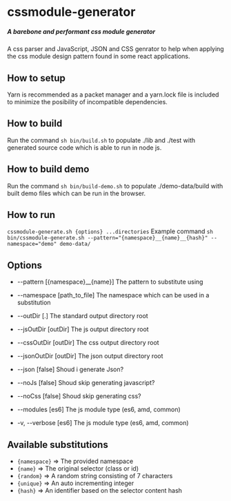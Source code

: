 # cssmodule-generator
##### A barebone and performant css module generator
A css parser and JavaScript, JSON and CSS genrator to help when applying the css module design pattern found in some react applications.

## How to setup
Yarn is recommended as a packet manager and a yarn.lock file is included to minimize the posibility of incompatible dependencies.

## How to build
Run the command `sh bin/build.sh` to populate ./lib and ./test with generated source code which is able to run in node js.

## How to build demo
Run the command `sh bin/build-demo.sh` to populate ./demo-data/build with built demo files which can be run in the browser.

## How to run 
`cssmodule-generate.sh {options} ...directories`
Example command `sh bin/cssmodule-generate.sh --pattern="{namespace}__{name}__{hash}" --namespace="demo" demo-data/`

## Options
- --pattern [{namespace}__{name}] The pattern to substitute using
- --namespace [path_to_file] The namespace which can be used in a substitution

- --outDir [.] The standard output directory root
- --jsOutDir [outDir] The js output directory root
- --cssOutDir [outDir] The css output directory root
- --jsonOutDir [outDir] The json output directory root

- --json [false] Shoud i generate Json?
- --noJs [false] Shoud skip generating javascript?
- --noCss [false] Shoud skip generating css?
- --modules [es6] The js module type (es6, amd, common)

- -v, --verbose [es6] The js module type (es6, amd, common)

## Available substitutions
- `{namespace}` => The provided namespace
- `{name}`      => The original selector (class or id)
- `{random}`    => A random string consisting of 7 characters
- `{unique}`    => An auto incrementing integer
- `{hash}`      => An identifier based on the selector content hash

